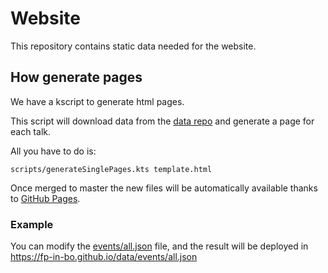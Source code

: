 # Website

This repository contains static data needed for the website.

## How generate pages
We have a kscript to generate html pages.

This script will download data from the [data repo](https://github.com/fp-in-bo/data) and generate a page for each talk.

All you have to do is:

    scripts/generateSinglePages.kts template.html


Once merged to master the new files will be automatically available thanks to [GitHub Pages](https://pages.github.com/).

### Example
You can modify the [events/all.json](events/all.json) file, and the result will be deployed in https://fp-in-bo.github.io/data/events/all.json